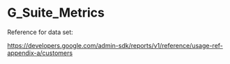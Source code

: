 # G_Suite_Metrics

Reference for data set:

https://developers.google.com/admin-sdk/reports/v1/reference/usage-ref-appendix-a/customers

